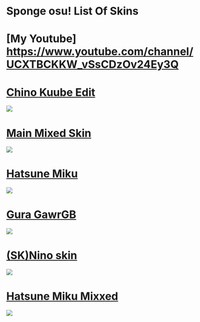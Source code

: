 # Sponge osu! List Of Skins

# [My Youtube] https://www.youtube.com/channel/UCXTBCKKW_vSsCDzOv24Ey3Q

# [Chino Kuube Edit](https://mega.nz/file/1uBCEaQY#2zL1QBIUZjsk8hyuhTdaHs6-9j0kqf1G-nMuJK_JZPU) 
![](https://cdn.discordapp.com/attachments/900793512918913094/971478600274550894/unknown.png?size=4096)

# [Main Mixed Skin](https://mega.nz/file/EmJShYDJ#c-iMvany0DTbJt56eU6qqu67QFP1b0oMkb5JxPdhWzo)
![](https://cdn.discordapp.com/attachments/900793512918913094/971479614637637650/unknown.png?size=4096)

# [Hatsune Miku](https://mega.nz/file/kqoiUbDJ#J-TcEFScDUL_ZK9bXUKsJnfx8NBr00yohUhy_rb1qOo)
![](https://cdn.discordapp.com/attachments/900793512918913094/971479883509272626/unknown.png?size=4096)

# [Gura GawrGB](https://mega.nz/file/VmIVzbLA#hA-YaNu6HIpC8gRrykpYyM1Kb4Xec_ne7ZwaEUX7yyk)
![](https://cdn.discordapp.com/attachments/900793512918913094/971480286858711130/unknown.png?size=4096)

# [(SK)Nino skin](https://mega.nz/file/lvgHmCKb#AF6j0hLxOcK5l-7ecnDTjJEQo3o2mKA65aVeVeZ2kAQ)
![](https://cdn.discordapp.com/attachments/900793512918913094/971480567415717888/unknown.png?size=4096)

# [Hatsune Miku Mixxed](https://mega.nz/file/1j5zCS6Y#pWGTEi_nAoMfU37P6jMOXGMrMiYfZCsfbLcMJVNamaQ)
![](https://cdn.discordapp.com/attachments/900793512918913094/971480999177379850/unknown.png?size=4096)	
